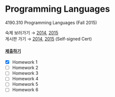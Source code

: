 Programming Languages
========
4190.310 Programming Languages (Fall 2015)

숙제 보러가기 &rarr; [2014][hw14], [2015][hw15]<br>
게시판 가기 &rarr; [2014][bb14], [2015][bb15] (Self-signed Cert)

#### [제출하기][submit]
- [x] Homework 1
- [ ] Homework 2
- [ ] Homework 3
- [ ] Homework 4
- [ ] Homework 5
- [ ] Homework 6

[hw14]: http://ropas.snu.ac.kr/~kwang/4190.310/14/
[hw15]: http://ropas.snu.ac.kr/~kwang/4190.310/15/
[bb14]: https://ropas.snu.ac.kr/phpbb/viewforum.php?f=34
[bb15]: https://ropas.snu.ac.kr/phpbb/viewforum.php?f=37
[submit]: http://ropas.snu.ac.kr/~ta/4190.310/15/submit/index.pl
